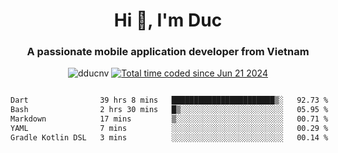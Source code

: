 <h1 align="center">
  Hi 👋, I'm  Duc</h1>
<h3 align="center">A passionate mobile application developer from Vietnam</h3>  
  
<p align="center"> <img src="https://komarev.com/ghpvc/?username=dducnv&label=Profile%20views&color=0e75b6&style=flat" alt="dducnv" /> 
<a href="https://wakatime.com/@4d2a2cd9-1bcb-4dd1-84a4-dce128a35137"><img src="https://wakatime.com/badge/user/4d2a2cd9-1bcb-4dd1-84a4-dce128a35137.svg" alt="Total time coded since Jun 21 2024" /></a>
</p>  

<div style="width: 100vw; overflow-x: auto; flex:center">
  <!--START_SECTION:waka-->

```txt
Dart                39 hrs 8 mins   ███████████████████████▒░   92.73 %
Bash                2 hrs 30 mins   █▒░░░░░░░░░░░░░░░░░░░░░░░   05.95 %
Markdown            17 mins         ▒░░░░░░░░░░░░░░░░░░░░░░░░   00.71 %
YAML                7 mins          ░░░░░░░░░░░░░░░░░░░░░░░░░   00.29 %
Gradle Kotlin DSL   3 mins          ░░░░░░░░░░░░░░░░░░░░░░░░░   00.14 %
```

<!--END_SECTION:waka-->
</div>




  
